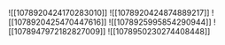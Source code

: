 ![[1078920424170283010]]
![[1078920424874889217]]
![[1078920425470447616]]
![[1078925995854290944]]
![[1078947972182827009]]
![[1078950230274408448]]
